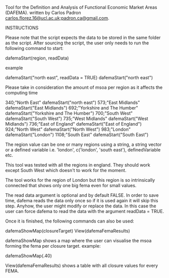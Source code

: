 Tool for the Definition and Analysis of Functional Economic Market Areas (DAFEMA).
written by Carlos Padron carlos.florez.16@ucl.ac.uk;padron.ca@gmail.com.

INSTRUCTIONS

Please note that the script expects the data to be stored in the same folder as
the script. 
After sourcing the script, the user only needs to run the following command to 
start:

dafemaStart(region, readData) 

example 

dafemaStart("north east", readData = TRUE)
dafemaStart("north east")

Please take in consideration the amount of msoa per region as it affects the
computing time

340;"North East"                dafemaStart("north east")
573;"East Midlands"             dafemaStart("East Midlands")
692;"Yorkshire and The Humber"  dafemaStart("Yorkshire and The Humber")
700;"South West"                dafemaStart("South West")
735;"West Midlands"             dafemaStart("West Midlands")
736;"East of England"           dafemaStart("East of England")
924;"North West"                dafemaStart("North West")
983;"London"                    dafemaStart("London")
1108;"South East"               dafemaStart("South East")

The region value can be one or many regions using a string, a string vector or 
a defined variable i.e. 'london', c('london', 'south east'), definedVariable etc.

This tool was tested with all the regions in england. They should work except
South West which doesn't to work for the moment.

The tool works for the region of London but this region is so intrinsically
connected that shows only one big fema even for small values.

The read data argument is optional and by default FALSE. In order to save time,
dafema reads the data only once so if it is used again it will skip this step. 
Anyhow, the user might modify or replace the data. In this case the user can 
force dafema to read the data with the argument readData = TRUE.

Once it is finished, the following commands can also be used:

dafemaShowMap(closureTarget)
View(dafemaFemaResults)

dafemaShowMap shows a map where the user can visualise the msoa forming
the fema per closure target.
example:

dafemaShowMap(.40)

View(dafemaFemaResults) shows a table with all closure values for every FEMA.
